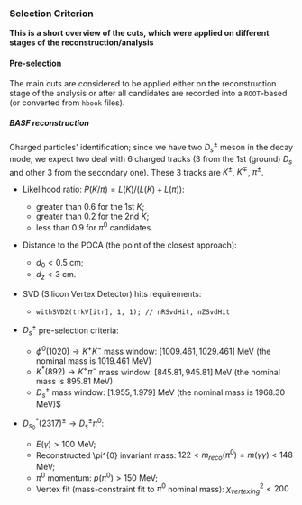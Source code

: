 ### Selection Criterion
**This is a short overview of the cuts, which were applied on different stages of the reconstruction/analysis**

#### Pre-selection
The main cuts are considered to be applied either on the reconstruction stage of the analysis or after all candidates are recorded into a ```ROOT```-based (or converted from ```hbook``` files).

##### BASF reconstruction

Charged particles' identification;
since we have two $D_{s}^{\pm}$ meson in the decay mode, we expect two deal with 6 charged tracks (3 from the 1st (ground) $D_{s}$ and other 3 from the secondary one). These 3 tracks are $K^{\pm}$, $K^{\mp}$, $\pi^{\pm}$.

- Likelihood ratio: $P(K/\pi) = L(K)/(L(K) + L(\pi))$:
  - greater than $0.6$ for the 1st $K$;
  - greater than $0.2$ for the 2nd $K$;
  - less than $0.9$ for $\pi^{0}$ candidates.

- Distance to the POCA (the point of the closest approach):
  - $d_{0} < 0.5$ cm;
  - $d_{z} < 3$ cm.
- SVD (Silicon Vertex Detector) hits requirements:
  - ```withSVD2(trkV[itr], 1, 1); // nRSvdHit, nZSvdHit```
- $D_{s}^{\pm}$ pre-selection criteria:
  - $\phi^{0}(1020) \rightarrow K^{+}K^{-}$ mass window: $[1009.461 ,1029.461]$ MeV (the nominal mass is $1019.461$ MeV)
  - $K^{*}(892) \rightarrow K^{+}\pi^{-}$ mass window: $[845.81, 945.81]$ MeV (the nominal mass is $895.81$ MeV)
  - $D_{s}^{\pm}$ mass window: $[1.955, 1.979]$ MeV (the nominal mass is $1968.30$ MeV)$
- $D_{s_{0}}^{*}(2317)^{\pm} \rightarrow D_{s}^{\pm} \pi^{0}$:
  - $E(\gamma) > 100$ MeV;
  - Reconstructed \pi^{0} invariant mass: $122 < m_{reco}(\pi^{0}) = m(\gamma\gamma) < 148$ MeV;
  - $\pi^{0}$ momentum: $p(\pi^{0}) > 150$ MeV;
  - Vertex fit (mass-constraint fit to $\pi^{0}$ nominal mass): $\chi^{2}_{vertexing} < 200$


